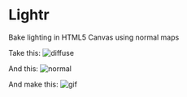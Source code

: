 Lightr
======

Bake lighting in HTML5 Canvas using normal maps

Take this:
![diffuse](http://i.imgur.com/nqqxWv5.png)

And this:
![normal](http://i.imgur.com/kustYeu.png)

And make this:
![gif](http://i.imgur.com/d4gpMbN.gif)
